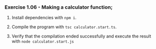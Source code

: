 ### Exercise 1.06 - Making a calculator function;

1. Install dependencies with `npm i`.

2. Compile the program with `tsc calculator.start.ts`.

3. Verify that the compilation ended successfully and execute the result with `node calculator.start.js`
